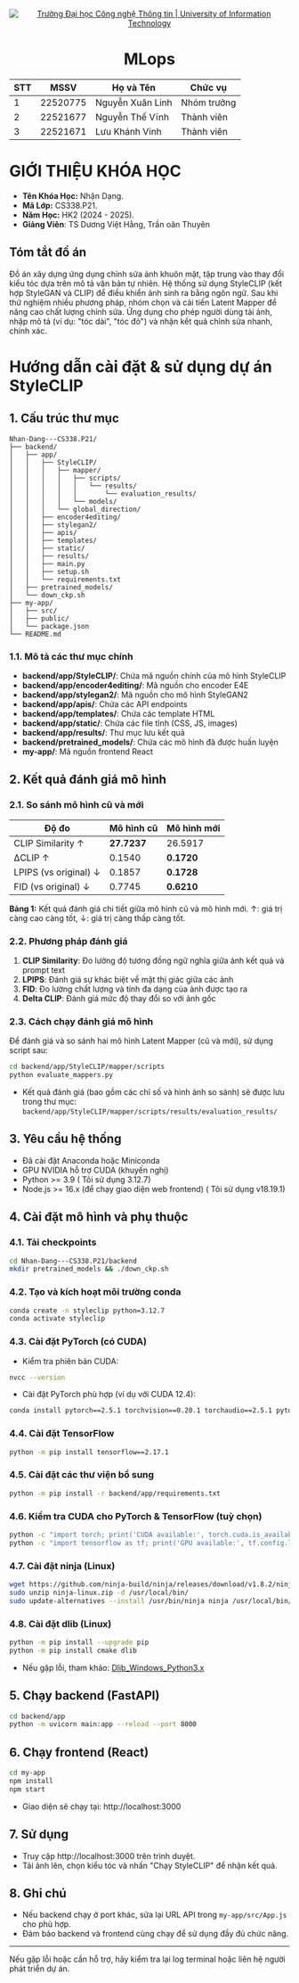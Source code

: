 <!-- Banner -->
<p align="center">
  <a href="https://www.uit.edu.vn/" title="Trường Đại học Công nghệ Thông tin" style="border: none;">
    <img src="https://i.imgur.com/WmMnSRt.png" alt="Trường Đại học Công nghệ Thông tin | University of Information Technology">
  </a>
</p>

<h1 align="center"><b>MLops</b></h1>

<div align="center">
  <table>
    <thead>
      <tr>
        <th>STT</th>
        <th>MSSV</th>
        <th>Họ và Tên</th>
        <th>Chức vụ</th>
      </tr>
    </thead>
    <tbody>
      <tr>
        <td>1</td>
        <td>22520775</td>
        <td>Nguyễn Xuân Linh</td>
        <td>Nhóm trưởng</td>
      </tr>
      <tr>
        <td>2</td>
        <td>22521677</td>
        <td>Nguyễn Thế Vĩnh</td>
        <td>Thành viên</td>
      </tr>
      <tr>
        <td>3</td>
        <td>22521671</td>
        <td>Lưu Khánh Vinh</td>
        <td>Thành viên</td>
      </tr>
    </tbody>
  </table>
</div>

# GIỚI THIỆU KHÓA HỌC
* **Tên Khóa Học:** Nhận Dạng.
* **Mã Lớp:** CS338.P21.
* **Năm Học:** HK2 (2024 - 2025).
* **Giảng Viên**: TS Dương Việt Hằng, Trần oãn Thuyên

## Tóm tắt đồ án

Đồ án xây dựng ứng dụng chỉnh sửa ảnh khuôn mặt, tập trung vào thay đổi kiểu tóc dựa trên mô tả văn bản tự nhiên. Hệ thống sử dụng StyleCLIP (kết hợp StyleGAN và CLIP) để điều khiển ảnh sinh ra bằng ngôn ngữ. Sau khi thử nghiệm nhiều phương pháp, nhóm chọn và cải tiến Latent Mapper để nâng cao chất lượng chỉnh sửa. Ứng dụng cho phép người dùng tải ảnh, nhập mô tả (ví dụ: "tóc dài", "tóc đỏ") và nhận kết quả chỉnh sửa nhanh, chính xác.

# Hướng dẫn cài đặt & sử dụng dự án StyleCLIP

## 1. Cấu trúc thư mục
```
Nhan-Dang---CS338.P21/
├── backend/
│   ├── app/
│   │   ├── StyleCLIP/
│   │   │   ├── mapper/
│   │   │   │   ├── scripts/
│   │   │   │   │   └── results/
│   │   │   │   │       └── evaluation_results/
│   │   │   │   └── models/
│   │   │   └── global_direction/
│   │   ├── encoder4editing/
│   │   ├── stylegan2/
│   │   ├── apis/
│   │   ├── templates/
│   │   ├── static/
│   │   ├── results/
│   │   ├── main.py
│   │   ├── setup.sh
│   │   └── requirements.txt
│   ├── pretrained_models/
│   └── down_ckp.sh
├── my-app/
│   ├── src/
│   ├── public/
│   └── package.json
└── README.md
```

### 1.1. Mô tả các thư mục chính
- **backend/app/StyleCLIP/**: Chứa mã nguồn chính của mô hình StyleCLIP
- **backend/app/encoder4editing/**: Mã nguồn cho encoder E4E
- **backend/app/stylegan2/**: Mã nguồn cho mô hình StyleGAN2
- **backend/app/apis/**: Chứa các API endpoints
- **backend/app/templates/**: Chứa các template HTML
- **backend/app/static/**: Chứa các file tĩnh (CSS, JS, images)
- **backend/app/results/**: Thư mục lưu kết quả
- **backend/pretrained_models/**: Chứa các mô hình đã được huấn luyện
- **my-app/**: Mã nguồn frontend React

## 2. Kết quả đánh giá mô hình

### 2.1. So sánh mô hình cũ và mới

<div align="center">

| Độ đo                  | Mô hình cũ   | Mô hình mới   |
|------------------------|--------------|--------------|
| CLIP Similarity ↑      | **27.7237**  | 26.5917      |
| ΔCLIP ↑                | 0.1540       | **0.1720**   |
| LPIPS (vs original) ↓  | 0.1857       | **0.1728**   |
| FID (vs original) ↓    | 0.7745       | **0.6210**   |

</div>

**Bảng 1:** Kết quả đánh giá chi tiết giữa mô hình cũ và mô hình mới. ↑: giá trị càng cao càng tốt, ↓: giá trị càng thấp càng tốt.

### 2.2. Phương pháp đánh giá
1. **CLIP Similarity**: Đo lường độ tương đồng ngữ nghĩa giữa ảnh kết quả và prompt text
2. **LPIPS**: Đánh giá sự khác biệt về mặt thị giác giữa các ảnh
3. **FID**: Đo lường chất lượng và tính đa dạng của ảnh được tạo ra
4. **Delta CLIP**: Đánh giá mức độ thay đổi so với ảnh gốc

### 2.3. Cách chạy đánh giá mô hình

Để đánh giá và so sánh hai mô hình Latent Mapper (cũ và mới), sử dụng script sau:

```bash
cd backend/app/StyleCLIP/mapper/scripts
python evaluate_mappers.py
```

- Kết quả đánh giá (bao gồm các chỉ số và hình ảnh so sánh) sẽ được lưu trong thư mục:
  `backend/app/StyleCLIP/mapper/scripts/results/evaluation_results/`

## 3. Yêu cầu hệ thống
- Đã cài đặt Anaconda hoặc Miniconda
- GPU NVIDIA hỗ trợ CUDA (khuyến nghị)
- Python >= 3.9 ( Tôi sử dụng 3.12.7)
- Node.js >= 16.x (để chạy giao diện web frontend) ( Tôi sử dụng v18.19.1)

## 4. Cài đặt mô hình và phụ thuộc

### 4.1. Tải checkpoints
```bash
cd Nhan-Dang---CS338.P21/backend
mkdir pretrained_models && ./down_ckp.sh
```

### 4.2. Tạo và kích hoạt môi trường conda
```bash
conda create -n styleclip python=3.12.7
conda activate styleclip
```

### 4.3. Cài đặt PyTorch (có CUDA)
- Kiểm tra phiên bản CUDA:
```bash
nvcc --version
```
- Cài đặt PyTorch phù hợp (ví dụ với CUDA 12.4):
```bash
conda install pytorch==2.5.1 torchvision==0.20.1 torchaudio==2.5.1 pytorch-cuda=12.4 -c pytorch -c nvidia
```

### 4.4. Cài đặt TensorFlow
```bash
python -m pip install tensorflow==2.17.1
```

### 4.5. Cài đặt các thư viện bổ sung
```bash
python -m pip install -r backend/app/requirements.txt
```

### 4.6. Kiểm tra CUDA cho PyTorch & TensorFlow (tuỳ chọn)
```bash
python -c "import torch; print('CUDA available:', torch.cuda.is_available()); print('CUDA version:', torch.version.cuda if torch.cuda.is_available() else 'Not available')"
python -c "import tensorflow as tf; print('GPU available:', tf.config.list_physical_devices('GPU')); print('TensorFlow version:', tf.__version__)"
```

### 4.7. Cài đặt ninja (Linux)
```bash
wget https://github.com/ninja-build/ninja/releases/download/v1.8.2/ninja-linux.zip
sudo unzip ninja-linux.zip -d /usr/local/bin/
sudo update-alternatives --install /usr/bin/ninja ninja /usr/local/bin/ninja 1 --force
```

### 4.8. Cài đặt dlib (Linux)
```bash
python -m pip install --upgrade pip
python -m pip install cmake dlib
```
- Nếu gặp lỗi, tham khảo: [Dlib_Windows_Python3.x](https://github.com/z-mahmud22/Dlib_Windows_Python3.x)

## 5. Chạy backend (FastAPI)
```bash
cd backend/app
python -m uvicorn main:app --reload --port 8000
```

## 6. Chạy frontend (React)
```bash
cd my-app
npm install
npm start
```
- Giao diện sẽ chạy tại: http://localhost:3000

## 7. Sử dụng
- Truy cập http://localhost:3000 trên trình duyệt.
- Tải ảnh lên, chọn kiểu tóc và nhấn "Chạy StyleCLIP" để nhận kết quả.

## 8. Ghi chú
- Nếu backend chạy ở port khác, sửa lại URL API trong `my-app/src/App.js` cho phù hợp.
- Đảm bảo backend và frontend cùng chạy để sử dụng đầy đủ chức năng.

---
Nếu gặp lỗi hoặc cần hỗ trợ, hãy kiểm tra lại log terminal hoặc liên hệ người phát triển dự án.
